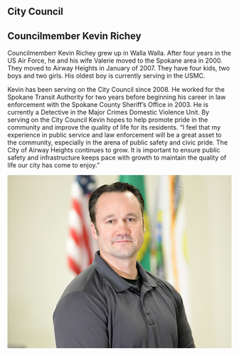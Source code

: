  

## City Council

## Councilmember Kevin Richey

Councilmemberr Kevin Richey grew up in Walla Walla. After four years in the US Air Force, he and his wife Valerie moved to the Spokane area in 2000. They moved to Airway Heights in January of 2007. They have four kids, two boys and two girls. His oldest boy is currently serving in the USMC.

Kevin has been serving on the City Council since 2008. He worked for the Spokane Transit Authority for two years before beginning his career in law enforcement with the Spokane County Sheriff’s Office in 2003. He is currently a Detective in the Major Crimes Domestic Violence Unit. By serving on the City Council Kevin hopes to help promote pride in the community and improve the quality of life for its residents. “I feel that my experience in public service and law enforcement will be a great asset to the community, especially in the arena of public safety and civic pride. The City of Airway Heights continues to grow. It is important to ensure public safety and infrastructure keeps pace with growth to maintain the quality of life our city has come to enjoy.”

  ![Kevin Richey.](images/c9faf4fe20b8cf0a492e73a81f948fdab2f2e06e0d3d2297e004935eb5587a35.jpg)  